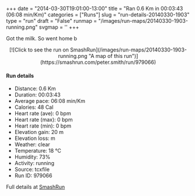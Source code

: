 +++
date = "2014-03-30T19:01:00-13:00"
title = "Ran 0.6 Km in 00:03:43 (06:08 min/Km)"
categories = ["Runs"]
slug = "run-details-20140330-1903"
type = "run"
draft = "False"
runmap = "/images/run-maps/20140330-1903-running.png"
svgmap = '<polyline points="21 1, 22 0, 23 4, 26 7, 27 11, 30 15, 35 16, 37 17, 38 19, 43 17, 47 15, 51 16, 57 15, 62 16, 67 14, 72 14, 73 16, 72 20, 76 23, 79 26, 80 29, 76 32, 74 36, 73 40, 71 43, 71 52, 72 56, 72 60, 71 63, 70 67, 69 71, 66 74, 63 77, 62 81, 60 85, 56 88, 53 92, 50 96, 48 100">'
+++

Got the milk. So went home b

<!--more-->

<center>
[![Click to see the run on SmashRun](/images/run-maps/20140330-1903-running.png "A map of this run")](https://smashrun.com/peter.smith/run/979066)
</center>

#### Run details

* Distance: 0.6 Km
* Duration: 00:03:43
* Average pace: 06:08 min/Km
* Calories: 48 Cal
* Heart rate (ave): 0 bpm
* Heart rate (max): 0 bpm
* Heart rate (min): 0 bpm
* Elevation gain: 20 m
* Elevation loss:  m
* Weather: clear
* Temperature: 18 &deg;C
* Humidity: 73%
* Activity: running
* Source: tcxfile
* Run ID: 979066

Full details at [SmashRun](https://smashrun.com/peter.smith/run/979066)
